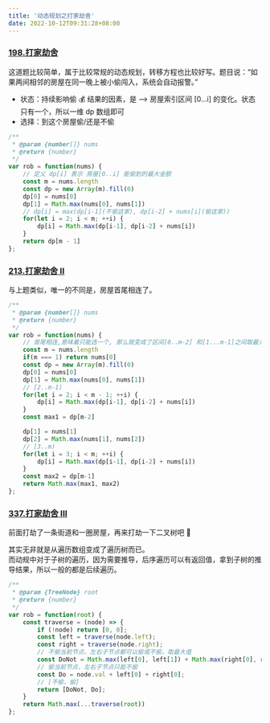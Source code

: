 ```yaml
---
title: '动态规划之打家劫舍'
date: 2022-10-12T09:31:28+08:00
---
```


### [198.打家劫舍](https://leetcode.cn/problems/house-robber/description/)

这道题比较简单，属于比较常规的动态规划，转移方程也比较好写。题目说：“如果两间相邻的房屋在同一晚上被小偷闯入，系统会自动报警。”

- 状态：持续影响偷 💰 结果的因素，是 --> 房屋索引区间 [0...i] 的变化。状态只有一个，所以一维 dp 数组即可
- 选择：到这个房屋偷/还是不偷

```js
/**
 * @param {number[]} nums
 * @return {number}
 */
var rob = function(nums) {
    // 定义 dp[i] 表示 房屋[0..i] 能偷到的最大金额
    const m = nums.length
    const dp = new Array(m).fill(0)
    dp[0] = nums[0]
    dp[1] = Math.max(nums[0], nums[1])
    // dp[i] = max(dp[i-1](不偷这家), dp[i-2] + nums[i](偷这家))
    for(let i = 2; i < m; ++i) {
        dp[i] = Math.max(dp[i-1], dp[i-2] + nums[i])
    }
    return dp[m - 1]
};
```

### [213.打家劫舍 II](https://leetcode.cn/problems/house-robber-ii/)

与上题类似，唯一的不同是，房屋首尾相连了。

```js
/**
 * @param {number[]} nums
 * @return {number}
 */
var rob = function(nums) {
    // 首尾相连,意味着只能选一个, 那么就变成了区间[0..m-2] 和[1...m-1]之间取最大值
    const m = nums.length
    if(m === 1) return nums[0]
    const dp = new Array(m).fill(0)
    dp[0] = nums[0]
    dp[1] = Math.max(nums[0], nums[1])
    // [2..m-1)
    for(let i = 2; i < m - 1; ++i) {
        dp[i] = Math.max(dp[i-1], dp[i-2] + nums[i])
    }
    const max1 = dp[m-2]

    dp[1] = nums[1]
    dp[2] = Math.max(nums[1], nums[2])
    // [3..m)
    for(let i = 3; i < m; ++i) {
        dp[i] = Math.max(dp[i-1], dp[i-2] + nums[i])
    }
    const max2 = dp[m-1]
    return Math.max(max1, max2)
};
```

### [337.打家劫舍 III](https://leetcode.cn/problems/house-robber-iii/)

前面打劫了一条街道和一圈房屋，再来打劫一下二叉树吧 🌲

其实无非就是从遍历数组变成了遍历树而已。  
而动规中对于子树的遍历，因为需要推导，后序遍历可以有返回值，拿到子树的推导结果，所以一般的都是后续遍历。

```js
/**
 * @param {TreeNode} root
 * @return {number}
 */
var rob = function(root) {
    const traverse = (node) => {
        if (!node) return [0, 0];
        const left = traverse(node.left);
        const right = traverse(node.right);
        // 不偷当前节点，左右子节点都可以偷或不偷，取最大值
        const DoNot = Math.max(left[0], left[1]) + Math.max(right[0], right[1]);
        // 偷当前节点，左右子节点只能不偷
        const Do = node.val + left[0] + right[0];
        // [不偷，偷]
        return [DoNot, Do];
    }
    return Math.max(...traverse(root))
};
```
